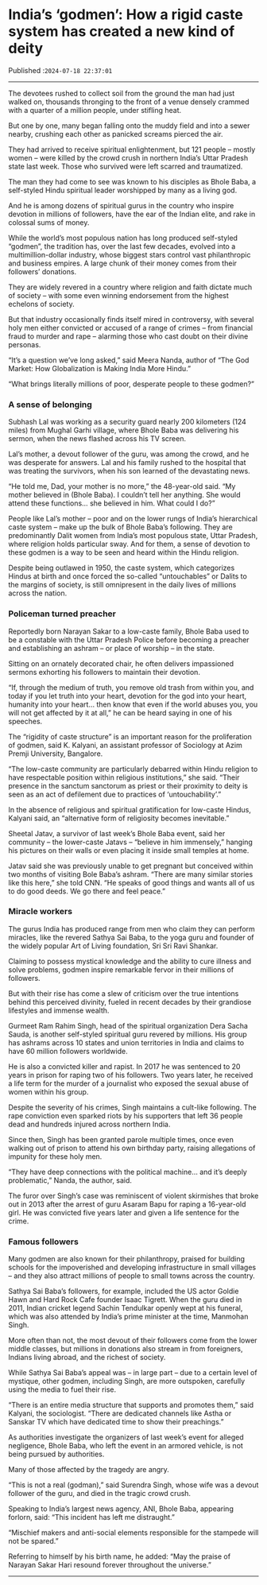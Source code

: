 # India’s ‘godmen’: How a rigid caste system has created a new kind of deity

Published :`2024-07-18 22:37:01`

---

The devotees rushed to collect soil from the ground the man had just walked on, thousands thronging to the front of a venue densely crammed with a quarter of a million people, under stifling heat.

But one by one, many began falling onto the muddy field and into a sewer nearby, crushing each other as panicked screams pierced the air.

They had arrived to receive spiritual enlightenment, but 121 people – mostly women – were killed by the crowd crush in northern India’s Uttar Pradesh state last week. Those who survived were left scarred and traumatized.

The man they had come to see was known to his disciples as Bhole Baba, a self-styled Hindu spiritual leader worshipped by many as a living god.

And he is among dozens of spiritual gurus in the country who inspire devotion in millions of followers, have the ear of the Indian elite, and rake in colossal sums of money.

While the world’s most populous nation has long produced self-styled “godmen”, the tradition has, over the last few decades, evolved into a multimillion-dollar industry, whose biggest stars control vast philanthropic and business empires. A large chunk of their money comes from their followers’ donations.

They are widely revered in a country where religion and faith dictate much of society – with some even winning endorsement from the highest echelons of society.

But that industry occasionally finds itself mired in controversy, with several holy men either convicted or accused of a range of crimes – from financial fraud to murder and rape – alarming those who cast doubt on their divine personas.

“It’s a question we’ve long asked,” said Meera Nanda, author of “The God Market: How Globalization is Making India More Hindu.”

“What brings literally millions of poor, desperate people to these godmen?”

### A sense of belonging

Subhash Lal was working as a security guard nearly 200 kilometers (124 miles) from Mughal Garhi village, where Bhole Baba was delivering his sermon, when the news flashed across his TV screen.

Lal’s mother, a devout follower of the guru, was among the crowd, and he was desperate for answers. Lal and his family rushed to the hospital that was treating the survivors, when his son learned of the devastating news.

“He told me, Dad, your mother is no more,” the 48-year-old said. “My mother believed in (Bhole Baba). I couldn’t tell her anything. She would attend these functions… she believed in him. What could I do?”

People like Lal’s mother – poor and on the lower rungs of India’s hierarchical caste system – make up the bulk of Bhole Baba’s following. They are predominantly Dalit women from India’s most populous state, Uttar Pradesh, where religion holds particular sway. And for them, a sense of devotion to these godmen is a way to be seen and heard within the Hindu religion.

Despite being outlawed in 1950, the caste system, which categorizes Hindus at birth and once forced the so-called “untouchables” or Dalits to the margins of society, is still omnipresent in the daily lives of millions across the nation.

### Policeman turned preacher

Reportedly born Narayan Sakar to a low-caste family, Bhole Baba used to be a constable with the Uttar Pradesh Police before becoming a preacher and establishing an ashram – or place of worship – in the state.

Sitting on an ornately decorated chair, he often delivers impassioned sermons exhorting his followers to maintain their devotion.

“If, through the medium of truth, you remove old trash from within you, and today if you let truth into your heart, devotion for the god into your heart, humanity into your heart… then know that even if the world abuses you, you will not get affected by it at all,” he can be heard saying in one of his speeches.

The “rigidity of caste structure” is an important reason for the proliferation of godmen, said K. Kalyani, an assistant professor of Sociology at Azim Premji University, Bangalore.

“The low-caste community are particularly debarred within Hindu religion to have respectable position within religious institutions,” she said. “Their presence in the sanctum sanctorum as priest or their proximity to deity is seen as an act of defilement due to practices of ‘untouchability’.”

In the absence of religious and spiritual gratification for low-caste Hindus, Kalyani said, an “alternative form of religiosity becomes inevitable.”

Sheetal Jatav, a survivor of last week’s Bhole Baba event, said her community – the lower-caste Jatavs – “believe in him immensely,” hanging his pictures on their walls or even placing it inside small temples at home.

Jatav said she was previously unable to get pregnant but conceived within two months of visiting Bole Baba’s ashram. “There are many similar stories like this here,” she told CNN. “He speaks of good things and wants all of us to do good deeds. We go there and feel peace.”

### Miracle workers

The gurus India has produced range from men who claim they can perform miracles, like the revered Sathya Sai Baba, to the yoga guru and founder of the widely popular Art of Living foundation, Sri Sri Ravi Shankar.

Claiming to possess mystical knowledge and the ability to cure illness and solve problems, godmen inspire remarkable fervor in their millions of followers.

But with their rise has come a slew of criticism over the true intentions behind this perceived divinity, fueled in recent decades by their grandiose lifestyles and immense wealth.

Gurmeet Ram Rahim Singh, head of the spiritual organization Dera Sacha Sauda, is another self-styled spiritual guru revered by millions. His group has ashrams across 10 states and union territories in India and claims to have 60 million followers worldwide.

He is also a convicted killer and rapist. In 2017 he was sentenced to 20 years in prison for raping two of his followers. Two years later, he received a life term for the murder of a journalist who exposed the sexual abuse of women within his group.

Despite the severity of his crimes, Singh maintains a cult-like following. The rape conviction even sparked riots by his supporters that left 36 people dead and hundreds injured across northern India.

Since then, Singh has been granted parole multiple times, once even walking out of prison to attend his own birthday party, raising allegations of impunity for these holy men.

“They have deep connections with the political machine… and it’s deeply problematic,” Nanda, the author, said.

The furor over Singh’s case was reminiscent of violent skirmishes that broke out in 2013 after the arrest of guru Asaram Bapu for raping a 16-year-old girl. He was convicted five years later and given a life sentence for the crime.

### Famous followers

Many godmen are also known for their philanthropy, praised for building schools for the impoverished and developing infrastructure in small villages – and they also attract millions of people to small towns across the country.

Sathya Sai Baba’s followers, for example, included the US actor Goldie Hawn and Hard Rock Cafe founder Isaac Tigrett. When the guru died in 2011, Indian cricket legend Sachin Tendulkar openly wept at his funeral, which was also attended by India’s prime minister at the time, Manmohan Singh.

More often than not, the most devout of their followers come from the lower middle classes, but millions in donations also stream in from foreigners, Indians living abroad, and the richest of society.

While Sathya Sai Baba’s appeal was – in large part – due to a certain level of mystique, other godmen, including Singh, are more outspoken, carefully using the media to fuel their rise.

“There is an entire media structure that supports and promotes them,” said Kalyani, the sociologist. “There are dedicated channels like Astha or Sanskar TV which have dedicated time to show their preachings.”

As authorities investigate the organizers of last week’s event for alleged negligence, Bhole Baba, who left the event in an armored vehicle, is not being pursued by authorities.

Many of those affected by the tragedy are angry.

“This is not a real (godman),” said Surendra Singh, whose wife was a devout follower of the guru, and died in the tragic crowd crush.

Speaking to India’s largest news agency, ANI, Bhole Baba, appearing forlorn, said: “This incident has left me distraught.”

“Mischief makers and anti-social elements responsible for the stampede will not be spared.”

Referring to himself by his birth name, he added: “May the praise of Narayan Sakar Hari resound forever throughout the universe.”

---

